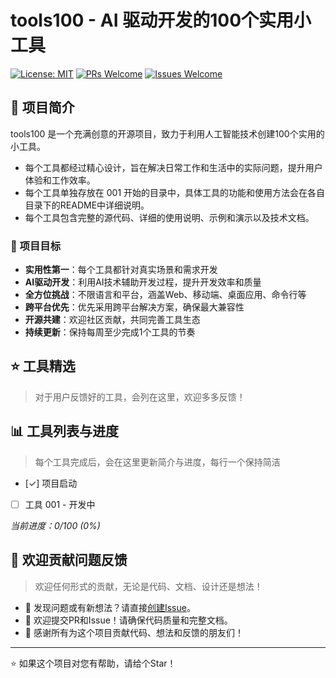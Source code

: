 # tools100 - AI 驱动开发的100个实用小工具

[![License: MIT](https://img.shields.io/badge/License-MIT-yellow.svg)](https://opensource.org/licenses/MIT)
[![PRs Welcome](https://img.shields.io/badge/PRs-welcome-brightgreen.svg)](http://makeapullrequest.com)
[![Issues Welcome](https://img.shields.io/badge/Issues-welcome-brightgreen.svg)](https://github.com/hangeai/tools100/issues)

## 📖 项目简介

tools100 是一个充满创意的开源项目，致力于利用人工智能技术创建100个实用的小工具。
- 每个工具都经过精心设计，旨在解决日常工作和生活中的实际问题，提升用户体验和工作效率。
- 每个工具单独存放在 001 开始的目录中，具体工具的功能和使用方法会在各自目录下的README中详细说明。
- 每个工具包含完整的源代码、详细的使用说明、示例和演示以及技术文档。

### 🎯 项目目标

- **实用性第一**：每个工具都针对真实场景和需求开发
- **AI驱动开发**：利用AI技术辅助开发过程，提升开发效率和质量
- **全方位挑战**：不限语言和平台，涵盖Web、移动端、桌面应用、命令行等
- **跨平台优先**：优先采用跨平台解决方案，确保最大兼容性
- **开源共建**：欢迎社区贡献，共同完善工具生态
- **持续更新**：保持每周至少完成1个工具的节奏

## ⭐ 工具精选
>对于用户反馈好的工具，会列在这里，欢迎多多反馈！

## 📊 工具列表与进度
> 每个工具完成后，会在这里更新简介与进度，每行一个保持简洁
- [✓] 项目启动
- [ ] 工具 001 - 开发中

*当前进度：0/100 (0%)*

## 🤝 欢迎贡献问题反馈
> 欢迎任何形式的贡献，无论是代码、文档、设计还是想法！
- 🐛 发现问题或有新想法？请直接[创建Issue](https://github.com/hangeai/tools100/issues)。
- 🤝 欢迎提交PR和Issue！请确保代码质量和完整文档。
- 🙏 感谢所有为这个项目贡献代码、想法和反馈的朋友们！

---

⭐ 如果这个项目对您有帮助，请给个Star！